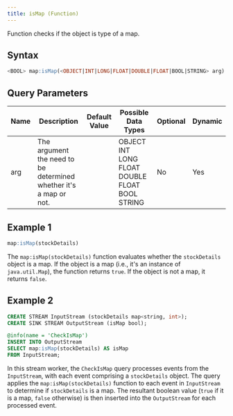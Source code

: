 ```yaml
---
title: isMap (Function)
---
```


Function checks if the object is type of a map.

## Syntax

```sql
<BOOL> map:isMap(<OBJECT|INT|LONG|FLOAT|DOUBLE|FLOAT|BOOL|STRING> arg)
```

## Query Parameters

| Name | Description  | Default Value | Possible Data Types   | Optional | Dynamic |
|------|--------------|---------------|-----------------------|----------|---------|
| arg | The argument the need to be determined whether it's a map or not. |       | OBJECT INT LONG FLOAT DOUBLE FLOAT BOOL STRING | No       | Yes     |

## Example 1

```sql
map:isMap(stockDetails)
```

The `map:isMap(stockDetails)` function evaluates whether the `stockDetails` object is a map. If the object is a map (i.e., it's an instance of `java.util.Map`), the function returns `true`. If the object is not a map, it returns `false`.

## Example 2

```sql
CREATE STREAM InputStream (stockDetails map<string, int>);
CREATE SINK STREAM OutputStream (isMap bool);

@info(name = 'CheckIsMap')
INSERT INTO OutputStream
SELECT map:isMap(stockDetails) AS isMap
FROM InputStream;
```

In this stream worker, the `CheckIsMap` query processes events from the `InputStream`, with each event comprising a `stockDetails` object. The query applies the `map:isMap(stockDetails)` function to each event in `InputStream` to determine if `stockDetails` is a map. The resultant boolean value (`true` if it is a map, `false` otherwise) is then inserted into the `OutputStream` for each processed event.
